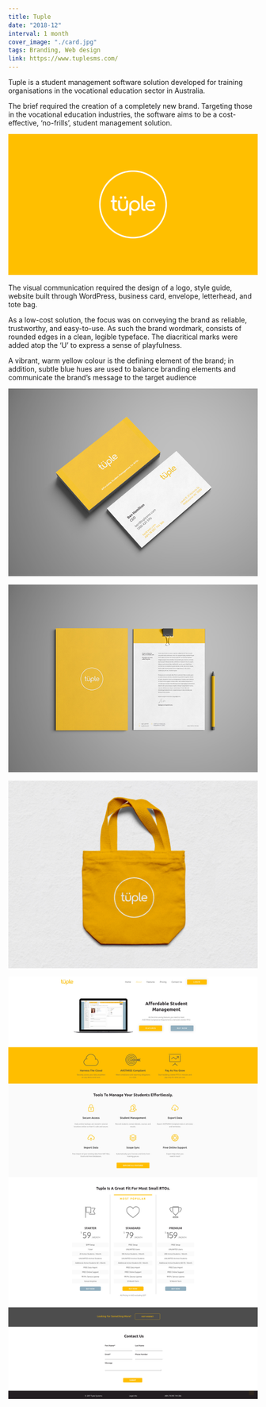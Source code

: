```yaml
---
title: Tuple
date: "2018-12"
interval: 1 month
cover_image: "./card.jpg"
tags: Branding, Web design
link: https://www.tuplesms.com/
---
```


Tuple is a student management software solution developed for training organisations in the vocational education sector in Australia.

The brief required the creation of a completely new brand. Targeting those in the vocational education industries, the software aims to be a cost-effective, ‘no-frills’, student management solution.

![Tuple brand](./logo.png)

The visual communication required the design of a logo, style guide, website built through WordPress, business card, envelope, letterhead, and tote bag.

As a low-cost solution, the focus was on conveying the brand as reliable, trustworthy, and easy-to-use. As such the brand wordmark, consists of rounded edges in a clean, legible typeface. The diacritical marks were added atop the ‘U’ to express a sense of playfulness.

A vibrant, warm yellow colour is the defining element of the brand; in addition, subtle blue hues are used to balance branding elements and communicate the brand’s message to the target audience

![Business cards](./card.jpg)

![Letterheads](./letterhead.jpg)

![Tote bags](./totebag.jpg)

![Website](./website.jpg)